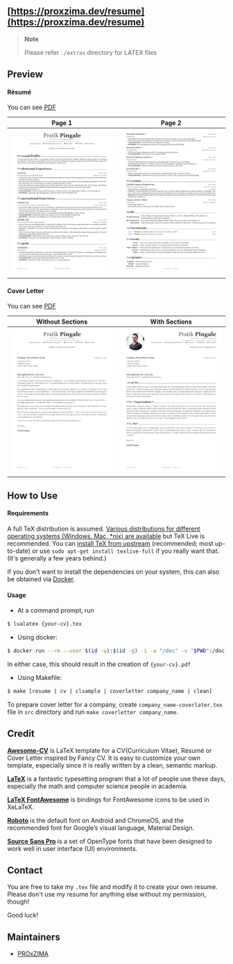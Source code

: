## [https://proxzima.dev/resume](https://proxzima.dev/resume)

> **Note**
>
> Please refer `./extras` directory for LATEX files

## Preview

#### Résumé

You can see [PDF](https://raw.githubusercontent.com/PROxZIMA/resume/master/extras/Pratik%20Pingale's%20Resume.pdf)

| Page 1 | Page 2 |
|:---:|:---:|
| [![Résumé](https://raw.githubusercontent.com/PROxZIMA/resume/master/assets/resume-0.png)](https://raw.githubusercontent.com/PROxZIMA/resume/master/extras/Pratik%20Pingale's%20Resume.pdf)  | [![Résumé](https://raw.githubusercontent.com/PROxZIMA/resume/master/assets/resume-1.png)](https://raw.githubusercontent.com/PROxZIMA/resume/master/extras/Pratik%20Pingale's%20Resume.pdf) |

#### Cover Letter

You can see [PDF](https://raw.githubusercontent.com/PROxZIMA/resume/master/extras/Pratik%20Pingale's%20Cover%20Letter.pdf)

| Without Sections | With Sections |
|:---:|:---:|
| [![Cover Letter(Traditional)](https://raw.githubusercontent.com/PROxZIMA/resume/master/assets/coverletter-0.png)](https://raw.githubusercontent.com/PROxZIMA/resume/master/extras/Pratik%20Pingale's%20Cover%20Letter.pdf)  | [![Cover Letter(Awesome)](https://raw.githubusercontent.com/PROxZIMA/resume/master/assets/coverletter-1.png)](https://raw.githubusercontent.com/PROxZIMA/resume/master/extras/Pratik%20Pingale's%20Cover%20Letter.pdf) |

## How to Use

#### Requirements

A full TeX distribution is assumed.  [Various distributions for different operating systems (Windows, Mac, \*nix) are available](http://tex.stackexchange.com/q/55437) but TeX Live is recommended.
You can [install TeX from upstream](https://tex.stackexchange.com/q/1092) (recommended; most up-to-date) or use `sudo apt-get install texlive-full` if you really want that.  (It's generally a few years behind.)

If you don't want to install the dependencies on your system, this can also be obtained via [Docker](https://docker.com).

#### Usage

- At a command prompt, run

```bash
$ lualatex {your-cv}.tex
```

- Using docker:

```bash
$ docker run --rm --user $(id -u):$(id -g) -i -w "/doc" -v "$PWD":/doc thomasweise/texlive make
```

In either case, this should result in the creation of ``{your-cv}.pdf``

- Using Makefile:

```bash
$ make [resume | cv | clsample | coverletter company_name | clean]
```

To prepare cover letter for a company, create ``company_name-coverlater.tex`` file in ``src`` directory and run ``make coverletter company_name``.


## Credit

[**Awesome-CV**](https://github.com/posquit0/Awesome-CV) is LaTeX template for a CV(Curriculum Vitae), Résumé or Cover Letter inspired by Fancy CV. It is easy to customize your own template, especially since it is really written by a clean, semantic markup.

[**LaTeX**](https://www.latex-project.org) is a fantastic typesetting program that a lot of people use these days, especially the math and computer science people in academia.

[**LaTeX FontAwesome**](https://github.com/furl/latex-fontawesome) is bindings for FontAwesome icons to be used in XeLaTeX.

[**Roboto**](https://github.com/google/roboto) is the default font on Android and ChromeOS, and the recommended font for Google’s visual language, Material Design.

[**Source Sans Pro**](https://github.com/adobe-fonts/source-sans-pro) is a set of OpenType fonts that have been designed to work well in user interface (UI) environments.


## Contact

You are free to take my `.tex` file and modify it to create your own resume. Please don't use my resume for anything else without my permission, though!

Good luck!


## Maintainers
- [PROxZIMA](https://github.com/PROxZIMA)
